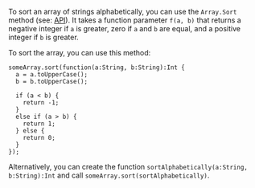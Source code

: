 To sort an array of strings alphabetically, you can use the `Array.Sort` method (see: [API](http://api.haxe.org/Array.html#sort)). It takes a function parameter `f(a, b)` that returns a negative integer if `a` is greater, zero if `a` and `b` are equal, and a positive integer if `b` is greater.

To sort the array, you can use this method:

```
someArray.sort(function(a:String, b:String):Int {
  a = a.toUpperCase();
  b = b.toUpperCase();

  if (a < b) {
    return -1;
  }
  else if (a > b) {
    return 1;
  } else {
    return 0;
  }
});
```

Alternatively, you can create the function `sortAlphabetically(a:String, b:String):Int` and call `someArray.sort(sortAlphabetically)`.

